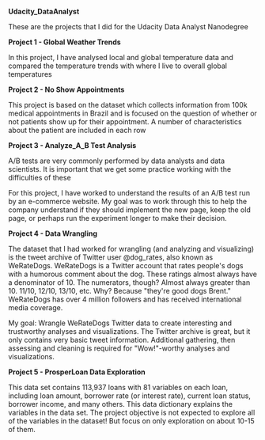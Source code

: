 **Udacity_DataAnalyst**

These are the projects that I did for the Udacity Data Analyst Nanodegree

**Project 1 - Global Weather Trends**

In this project, I have analysed local and global temperature data and compared the temperature trends with where I live to overall global temperatures

**Project 2 - No Show Appointments** 

This project is based on the dataset which collects information from 100k medical appointments in Brazil and is focused on the question of whether or not patients show up for their appointment. A number of characteristics about the patient are included in each row

**Project 3 - Analyze_A_B Test Analysis** 

A/B tests are very commonly performed by data analysts and data scientists. It is important that we get some practice working with the difficulties of these

For this project, I have worked to understand the results of an A/B test run by an e-commerce website. My goal was to work through this to help the company understand if they should implement the new page, keep the old page, or perhaps run the experiment longer to make their decision.

**Project 4 - Data Wrangling** 

The dataset that I had worked for wrangling (and analyzing and visualizing) is the tweet archive of Twitter user @dog_rates, also known as WeRateDogs. WeRateDogs is a Twitter account that rates people's dogs with a humorous comment about the dog. These ratings almost always have a denominator of 10. The numerators, though? Almost always greater than 10. 11/10, 12/10, 13/10, etc. Why? Because "they're good dogs Brent." WeRateDogs has over 4 million followers and has received international media coverage.

My goal: Wrangle WeRateDogs Twitter data to create interesting and trustworthy analyses and visualizations. The Twitter archive is great, but it only contains very basic tweet information. Additional gathering, then assessing and cleaning is required for "Wow!"-worthy analyses and visualizations.

**Project 5 - ProsperLoan Data Exploration** 

This data set contains 113,937 loans with 81 variables on each loan, including loan amount, borrower rate (or interest rate), current loan status, borrower income, and many others. This data dictionary explains the variables in the data set. The project objective is not expected to explore all of the variables in the dataset! But focus on only exploration on about 10-15 of them.
